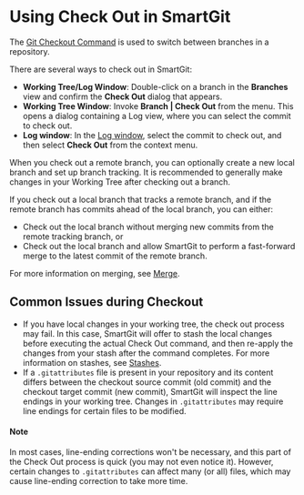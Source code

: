 # Using Check Out in SmartGit

The [Git Checkout Command](../../GitConcepts/Branches.md#working-with-branches-using-checkout) is used to switch between branches in a repository.

There are several ways to check out in SmartGit:

- **Working Tree/Log Window**: Double-click on a branch in the **Branches** view and confirm the **Check Out** dialog that appears.
- **Working Tree Window**: Invoke **Branch \| Check Out** from the menu. This opens a dialog containing a Log view, where you can select the commit to check out.
- **Log window**: In the [Log window](../Log-Window.md), select the commit to check out, and then select **Check Out** from the context menu.

When you check out a remote branch, you can optionally create a new local branch and set up branch tracking. It is recommended to generally make changes in your Working Tree after checking out a branch.

If you check out a local branch that tracks a remote branch, and if the remote branch has commits ahead of the local branch, you can either:

- Check out the local branch without merging new commits from the remote tracking branch, or
- Check out the local branch and allow SmartGit to perform a fast-forward merge to the latest commit of the remote branch.

For more information on merging, see [Merge](Merge.md).

## Common Issues during Checkout

- If you have local changes in your working tree, the check out process may fail. In this case, SmartGit will offer to stash the local changes before executing the actual Check Out command, and then re-apply the changes from your stash after the command completes. For more information on stashes, see [Stashes](../Local-Operations-on-the-Working-Tree.md#stashes).
- If a `.gitattributes` file is present in your repository and its content differs between the checkout source commit (old commit) and the checkout target commit (new commit), SmartGit will inspect the line endings in your working tree. Changes in `.gitattributes` may require line endings for certain files to be modified.

#### Note

In most cases, line-ending corrections won't be necessary, and this part of the Check Out process is quick (you may not even notice it). However, certain changes to `.gitattributes` can affect many (or all) files, which may cause line-ending correction to take more time.

